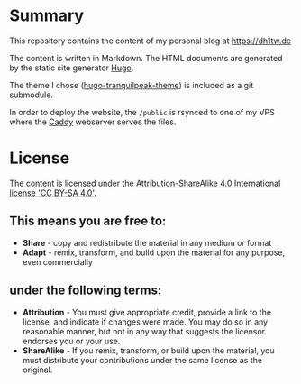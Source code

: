 # Summary

This repository contains the content of my personal blog at https://dh1tw.de

The content is written in Markdown. The HTML documents are generated by
the static site generator [Hugo](https://gohugo.io/).

The theme I chose ([hugo-tranquilpeak-theme](https://github.com/kakawait/hugo-tranquilpeak-theme))
is included as a git submodule.

In order to deploy the website, the `/public` is rsynced to one of my VPS
where the [Caddy](https://caddyserver.com) webserver serves the files.

# License

The content is licensed under the [Attribution-ShareAlike 4.0 International license 'CC BY-SA 4.0'](https://creativecommons.org/licenses/by-sa/4.0).

## This means you are free to:

- **Share** - copy and redistribute the material in any medium or format
- **Adapt** - remix, transform, and build upon the material for any purpose, even commercially

## under the following terms:

- **Attribution** - You must give appropriate credit, provide a link to the license, and indicate if changes were made. You may do so in any reasonable manner, but not in any way that suggests the licensor endorses you or your use.
- **ShareAlike** - If you remix, transform, or build upon the material, you must distribute your contributions under the same license as the original.